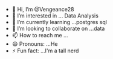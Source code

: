 - 👋 Hi, I’m @Vengeance28
- 👀 I’m interested in ... Data Analysis
- 🌱 I’m currently learning ...postgres sql
- 💞️ I’m looking to collaborate on ...data
- 📫 How to reach me ...
- 😄 Pronouns: ...He
- ⚡ Fun fact: ...I'm a tall nerd

<!---
Vengeance28/Vengeance28 is a ✨ special ✨ repository because its `README.md` (this file) appears on your GitHub profile.
You can click the Preview link to take a look at your changes.
--->
